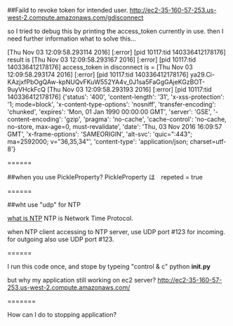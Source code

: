 
##Faild to revoke token for intended user.
http://ec2-35-160-57-253.us-west-2.compute.amazonaws.com/gdisconnect


so I tried to debug this by printing the access_token currently in use.
then I need further information what to solve this...


[Thu Nov 03 12:09:58.293114 2016] [:error] [pid 10117:tid 140336412178176] result is 
[Thu Nov 03 12:09:58.293167 2016] [:error] [pid 10117:tid 140336412178176] access_token in disconnect is = 
[Thu Nov 03 12:09:58.293174 2016] [:error] [pid 10117:tid 140336412178176] ya29.Ci-KAzjxfPbOgQAw-kpNUQvFKuW552YA4v_0J1sa5FaGgGAjeKGzBOT-9uyVHckFcQ
[Thu Nov 03 12:09:58.293193 2016] [:error] [pid 10117:tid 140336412178176] {'status': '400', 'content-length': '31', 'x-xss-protection': '1; mode=block', 'x-content-type-options': 'nosniff', 'transfer-encoding': 'chunked', 'expires': 'Mon, 01 Jan 1990 00:00:00 GMT', 'server': 'GSE', '-content-encoding': 'gzip', 'pragma': 'no-cache', 'cache-control': 'no-cache, no-store, max-age=0, must-revalidate', 'date': 'Thu, 03 Nov 2016 16:09:57 GMT', 'x-frame-options': 'SAMEORIGIN', 'alt-svc': 'quic=":443"; ma=2592000; v="36,35,34"', 'content-type': 'application/json; charset=utf-8'}


======

##when you use PickleProperty?
PickleProperty は　repeted = true 

======

##wht use "udp" for NTP

[what is NTP](http://www.infraexpert.com/study/tcpip25.html)
NTP is Network Time Protocol.

when NTP client accessing to NTP server, use UDP port #123 for incoming.
for outgoing also use UDP port #123.

======

I run this code once, and stope by typeing "control & c"
python __init.py__

but why my application still working on ec2 server?
http://ec2-35-160-57-253.us-west-2.compute.amazonaws.com/

=======

How can I do to stopping application?
